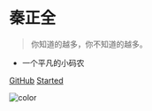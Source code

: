<!-- _coverpage.md -->

<!--![logo](_media/icon.svg) -->

# 秦正全</small>

> 你知道的越多，你不知道的越多。

- 一个平凡的小码农

[GitHub](https://github.com/qinzhengquan)
[Started](README.md)


<!-- 背景色 -->
![color](#f0f0f0)
